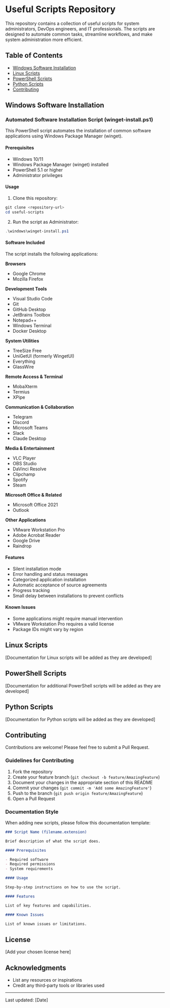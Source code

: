 # Useful Scripts Repository

This repository contains a collection of useful scripts for system administrators, DevOps engineers, and IT professionals. The scripts are designed to automate common tasks, streamline workflows, and make system administration more efficient.

## Table of Contents

- [Windows Software Installation](#windows-software-installation)
- [Linux Scripts](#linux-scripts)
- [PowerShell Scripts](#powershell-scripts)
- [Python Scripts](#python-scripts)
- [Contributing](#contributing)

## Windows Software Installation

### Automated Software Installation Script (winget-install.ps1)

This PowerShell script automates the installation of common software applications using Windows Package Manager (winget).

#### Prerequisites

- Windows 10/11
- Windows Package Manager (winget) installed
- PowerShell 5.1 or higher
- Administrator privileges

#### Usage

1. Clone this repository:
```powershell
git clone <repository-url>
cd useful-scripts
```

2. Run the script as Administrator:
```powershell
.\windows\winget-install.ps1
```

#### Software Included

The script installs the following applications:

**Browsers**
- Google Chrome
- Mozilla Firefox

**Development Tools**
- Visual Studio Code
- Git
- GitHub Desktop
- JetBrains Toolbox
- Notepad++
- Windows Terminal
- Docker Desktop

**System Utilities**
- TreeSize Free
- UniGetUI (formerly WingetUI)
- Everything
- GlassWire

**Remote Access & Terminal**
- MobaXterm
- Termius
- XPipe

**Communication & Collaboration**
- Telegram
- Discord
- Microsoft Teams
- Slack
- Claude Desktop

**Media & Entertainment**
- VLC Player
- OBS Studio
- DaVinci Resolve
- Clipchamp
- Spotify
- Steam

**Microsoft Office & Related**
- Microsoft Office 2021
- Outlook

**Other Applications**
- VMware Workstation Pro
- Adobe Acrobat Reader
- Google Drive
- Raindrop

#### Features

- Silent installation mode
- Error handling and status messages
- Categorized application installation
- Automatic acceptance of source agreements
- Progress tracking
- Small delay between installations to prevent conflicts

#### Known Issues

- Some applications might require manual intervention
- VMware Workstation Pro requires a valid license
- Package IDs might vary by region

## Linux Scripts

[Documentation for Linux scripts will be added as they are developed]

## PowerShell Scripts

[Documentation for additional PowerShell scripts will be added as they are developed]

## Python Scripts

[Documentation for Python scripts will be added as they are developed]

## Contributing

Contributions are welcome! Please feel free to submit a Pull Request.

### Guidelines for Contributing

1. Fork the repository
2. Create your feature branch (`git checkout -b feature/AmazingFeature`)
3. Document your changes in the appropriate section of this README
4. Commit your changes (`git commit -m 'Add some AmazingFeature'`)
5. Push to the branch (`git push origin feature/AmazingFeature`)
6. Open a Pull Request

### Documentation Style

When adding new scripts, please follow this documentation template:

```markdown
### Script Name (filename.extension)

Brief description of what the script does.

#### Prerequisites

- Required software
- Required permissions
- System requirements

#### Usage

Step-by-step instructions on how to use the script.

#### Features

List of key features and capabilities.

#### Known Issues

List of known issues or limitations.
```

## License

[Add your chosen license here]

## Acknowledgments

- List any resources or inspirations
- Credit any third-party tools or libraries used

---
Last updated: [Date]
